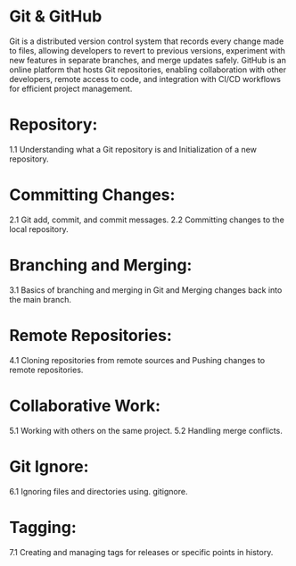 # Git & GitHub
Git is a distributed version control system that records every change made to files, allowing developers to revert to previous versions, experiment with new features in separate branches, and merge updates safely. GitHub is an online platform that hosts Git repositories, enabling collaboration with other developers, remote access to code, and integration with CI/CD workflows for efficient project management.
# Repository:
1.1 Understanding what a Git repository is and Initialization of a new repository. 
 
# Committing Changes:
2.1 Git add, commit, and commit messages. 
2.2 Committing changes to the local repository. 
                         
# Branching and Merging:
3.1 Basics of branching and merging in Git and Merging changes back into the main branch.
  
# Remote Repositories:
4.1 Cloning repositories from remote sources and Pushing changes to remote repositories. 
 


# Collaborative Work:
5.1 Working with others on the same project.
5.2 Handling merge conflicts. 
# Git Ignore:
6.1 Ignoring files and directories using. gitignore. 
 


# Tagging:
7.1 Creating and managing tags for releases or specific points in history. 
 


